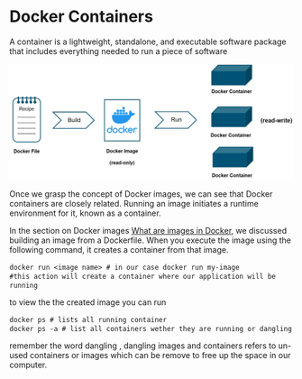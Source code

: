 # Docker Containers

A container is a lightweight, standalone, and executable software package that includes everything needed to run a piece of software

![image.png](image%204.png)

Once we grasp the concept of Docker images, we can see that Docker containers are closely related. Running an image initiates a runtime environment for it, known as a container.

In the section on Docker images [What are images in Docker](What%20are%20images%20in%20Docker%201016dcdd090e806399a8c8453ffc01fe.md), we discussed building an image from a Dockerfile. When you execute the image using the following command, it creates a container from that image.

```docker
docker run <image name> # in our case docker run my-image 
#this action will create a container where our application will be running 
```

to view the the created image you can run 

```docker
docker ps # lists all running container 
docker ps -a # list all containers wether they are running or dangling
```

remember the word dangling , dangling images and containers refers to un-used containers or images which can be remove to free up the space in our computer.